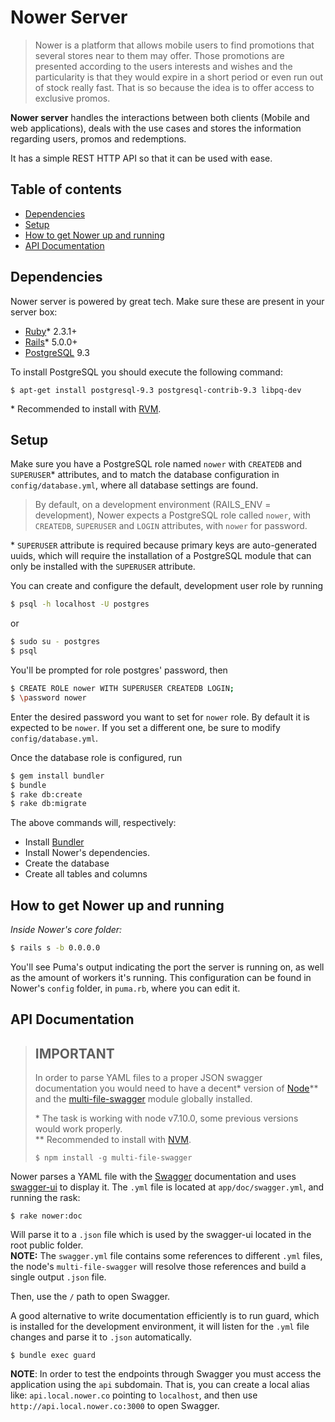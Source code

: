 # Nower Server

> Nower is a platform that allows mobile users to find promotions that several stores near to them
  may offer. Those promotions are presented according to the users interests and wishes and the
  particularity is that they would expire in a short period or even run out of stock really fast.
  That is so because the idea is to offer access to exclusive promos.

**Nower server** handles the interactions between both clients (Mobile and web applications), deals
with the use cases and stores the information regarding users, promos and redemptions.

It has a simple REST HTTP API so that it can be used with ease.

## Table of contents

  * [Dependencies](#dependencies)
  * [Setup](#setup)
  * [How to get Nower up and running](#how-to-get-nower-up-and-running)
  * [API Documentation](#api-documentation)

## Dependencies

Nower server is powered by great tech. Make sure these are present in your server box:

- [Ruby]\* 2.3.1+
- [Rails]\* 5.0.0+
- [PostgreSQL] 9.3

To install PostgreSQL you should execute the following command:

```ssh
$ apt-get install postgresql-9.3 postgresql-contrib-9.3 libpq-dev
```

\* Recommended to install with [RVM](https://rvm.io/).

## Setup

Make sure you have a PostgreSQL role named ``nower`` with ``CREATEDB`` and ``SUPERUSER``\*
attributes, and to match the database configuration in ``config/database.yml``, where all database
settings are found.

> By default, on a development environment (RAILS_ENV = development), Nower
expects a PostgreSQL
role called ``nower``, with ``CREATEDB``, ``SUPERUSER`` and ``LOGIN`` attributes, with
``nower`` for password.

\* ``SUPERUSER`` attribute is required because primary keys are auto-generated uuids, which will
require the installation of a PostgreSQL module that can only be installed with the ``SUPERUSER``
attribute.

You can create and configure the default, development user role by running
```sh
$ psql -h localhost -U postgres
```
or
```sh
$ sudo su - postgres
$ psql
```
You'll be prompted for role postgres' password, then
```sh
$ CREATE ROLE nower WITH SUPERUSER CREATEDB LOGIN;
$ \password nower
```
Enter the desired password you want to set for ``nower`` role. By default it is
expected to be ``nower``. If you set a different one, be sure to modify
``config/database.yml``.

Once the database role is configured, run

```sh
$ gem install bundler
$ bundle
$ rake db:create
$ rake db:migrate
```

The above commands will, respectively:

- Install [Bundler]
- Install Nower's dependencies.
- Create the database
- Create all tables and columns

## How to get Nower up and running

*Inside Nower's core folder:*

```sh
$ rails s -b 0.0.0.0
```
You'll see Puma's output indicating the port the server is running on, as well
as the amount of workers it's running. This configuration can be found in
Nower's ``config`` folder, in ``puma.rb``, where you can edit it.

## API Documentation

> **IMPORTANT**
> ----
> In order to parse YAML files to a proper JSON swagger documentation you would need to have a
> decent* version of [Node]** and the [multi-file-swagger] module globally installed.
>
> \* The task is working with node v7.10.0, some previous versions would work properly.\
> \** Recommended to install with [NVM](https://rvm.io/).
>
> ```
> $ npm install -g multi-file-swagger
> ```



Nower parses a YAML file with the [Swagger] documentation and uses [swagger-ui] to display it.
The `.yml` file is located at `app/doc/swagger.yml`, and running the rask:

```
$ rake nower:doc
```

Will parse it to a `.json` file which is used by the swagger-ui located in the root public folder.\
**NOTE:** The `swagger.yml` file contains some references to different `.yml` files, the node's
`multi-file-swagger` will resolve those references and build a single output `.json` file.

Then, use the `/` path to open Swagger.

A good alternative to write documentation efficiently is to run guard, which is installed for the
development environment, it will listen for the `.yml` file changes and parse it to `.json`
automatically.

```
$ bundle exec guard
```

**NOTE**: In order to test the endpoints through Swagger you must access the application using the
`api` subdomain. That is, you can create a local alias like: `api.local.nower.co` pointing to
`localhost`, and then use `http://api.local.nower.co:3000` to open Swagger.

[Ruby]:https://rvm.io/
[Rails]:http://rubyonrails.org/
[PostgreSQL]:http://www.postgresql.org/download/
[Bundler]:http://bundler.io/
[Swagger]:http://swagger.io/
[swagger-ui]:http://swagger.io/swagger-ui/
[Node]:https://nodejs.org/es/
[multi-file-swagger]:https://www.npmjs.com/package/multi-file-swagger
[NVM]:https://github.com/creationix/nvm
